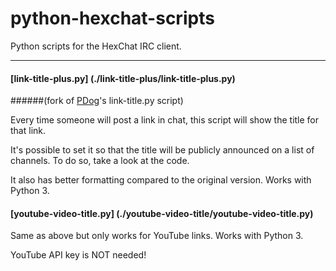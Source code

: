 # python-hexchat-scripts
Python scripts for the HexChat IRC client.

***

#### [link-title-plus.py] (./link-title-plus/link-title-plus.py)
######(fork of [PDog](https://github.com/Poorchop)'s link-title.py script)

Every time someone will post a link in chat, this script will show the title for that link.

It's possible to set it so that the title will be publicly announced on a list of channels. To do so, take a look at the code.

It also has better formatting compared to the original version. Works with Python 3.

#### [youtube-video-title.py] (./youtube-video-title/youtube-video-title.py)
Same as above but only works for YouTube links. Works with Python 3.

YouTube API key is NOT needed!
